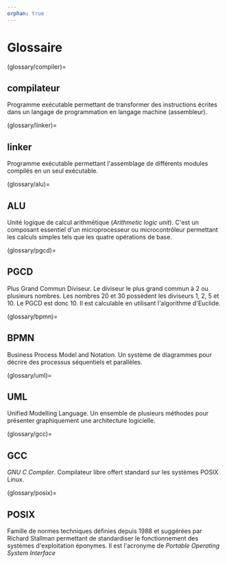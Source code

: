 ```yaml
---
orphan: true
---
```


# Glossaire

(glossary/compiler)=
## compilateur
Programme exécutable permettant de transformer des instructions écrites dans un langage de programmation en langage machine (assembleur).

(glossary/linker)=
## linker
Programme exécutable permettant l'assemblage de différents modules compilés en un seul exécutable.

(glossary/alu)=
## ALU
Unité logique de calcul arithmétique (*Arithmetic logic unit*). C'est un composant essentiel d'un microprocesseur ou microcontrôleur permettant les calculs simples tels que les quatre opérations de base.

(glossary/pgcd)=
## PGCD
Plus Grand Commun Diviseur. Le diviseur le plus grand commun à 2 ou plusieurs nombres. Les nombres 20 et 30 possèdent les diviseurs 1, 2, 5 et 10. Le PGCD est donc 10. Il est calculable en utilisant l'algorithme d'Euclide.

(glossary/bpmn)=
## BPMN
Business Process Model and Notation. Un système de diagrammes pour décrire des processus séquentiels et parallèles.

(glossary/uml)=
## UML
Unified Modelling Language. Un ensemble de plusieurs méthodes pour présenter graphiquement une architecture logicielle.

(glossary/gcc)=
## GCC
*GNU C Compiler*. Compilateur libre offert standard sur les systèmes POSIX Linux.

(glossary/posix)=
## POSIX
Famille de normes techniques définies depuis 1988 et suggérées par Richard Stallman permettant de standardiser le fonctionnement des systèmes d'exploitation éponymes. Il est l'acronyme de *Portable Operating System Interface*
